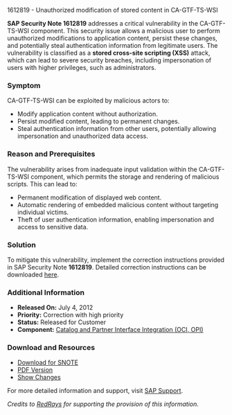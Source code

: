 1612819 - Unauthorized modification of stored content in CA-GTF-TS-WSI

**SAP Security Note 1612819** addresses a critical vulnerability in the CA-GTF-TS-WSI component. This security issue allows a malicious user to perform unauthorized modifications to application content, persist these changes, and potentially steal authentication information from legitimate users. The vulnerability is classified as a **stored cross-site scripting (XSS)** attack, which can lead to severe security breaches, including impersonation of users with higher privileges, such as administrators.

### **Symptom**
CA-GTF-TS-WSI can be exploited by malicious actors to:
- Modify application content without authorization.
- Persist modified content, leading to permanent changes.
- Steal authentication information from other users, potentially allowing impersonation and unauthorized data access.

### **Reason and Prerequisites**
The vulnerability arises from inadequate input validation within the CA-GTF-TS-WSI component, which permits the storage and rendering of malicious scripts. This can lead to:
- Permanent modification of displayed web content.
- Automatic rendering of embedded malicious content without targeting individual victims.
- Theft of user authentication information, enabling impersonation and access to sensitive data.

### **Solution**
To mitigate this vulnerability, implement the correction instructions provided in SAP Security Note **1612819**. Detailed correction instructions can be downloaded [here](https://me.sap.com/corrins/0001612819/44).

### **Additional Information**
- **Released On:** July 4, 2012
- **Priority:** Correction with high priority
- **Status:** Released for Customer
- **Component:** [Catalog and Partner Interface Integration (OCI, OPI)](https://me.sap.com/mynotes?tab=Search&sortBy=Relevance&filters=themk%25253Aeq~'CA-GTF-TS-WSI*'%25252BreleaseStatus%25253Aeq~'CustomerRelease'%25252BsecurityPatchDay%25253Aeq~'NotRestricted'%25252BfuzzyThreshold%25253Aeq~'0.9'&flag=mynotes)

### **Download and Resources**
- [Download for SNOTE](https://notesdownloads.sap.com/note/0040000009578192017)
- [PDF Version](https://me.sap.com/sap/support/sfm/notes/print/0001612819?language=en-US&token=1E6CB9377982838B3931C4AC9919F82D)
- [Show Changes](https://me.sap.com/notesLatestChanges/0001612819/E/diff)

For more detailed information and support, visit [SAP Support](https://me.sap.com/).

*Credits to [RedRays](https://redrays.io) for supporting the provision of this information.*